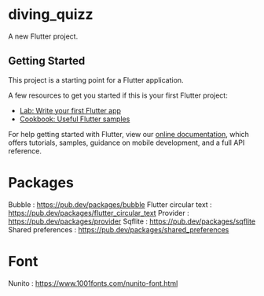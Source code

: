 # diving_quizz

A new Flutter project.

## Getting Started

This project is a starting point for a Flutter application.

A few resources to get you started if this is your first Flutter project:

- [Lab: Write your first Flutter app](https://flutter.dev/docs/get-started/codelab)
- [Cookbook: Useful Flutter samples](https://flutter.dev/docs/cookbook)

For help getting started with Flutter, view our
[online documentation](https://flutter.dev/docs), which offers tutorials,
samples, guidance on mobile development, and a full API reference.

# Packages

Bubble : https://pub.dev/packages/bubble
Flutter circular text : https://pub.dev/packages/flutter_circular_text
Provider : https://pub.dev/packages/provider
Sqflite : https://pub.dev/packages/sqflite
Shared preferences : https://pub.dev/packages/shared_preferences

# Font

Nunito : https://www.1001fonts.com/nunito-font.html
